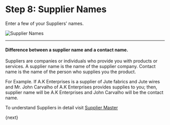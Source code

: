 
# Step 8: Supplier Names

Enter a few of your Suppliers' names.

![Supplier Names](/assets/erpnext_org/images/user-guide/setup-wizard/setup-wizard-7.png)

---

#### Difference between a supplier name and a contact name.

Suppliers are companies or individuals who provide you with products or services. A supplier name is the name of the supplier company. Contact name is the name of the person who supplies you the product.

For Example. If A.K Enterprises is a supplier of Jute fabrics and Jute wires and Mr. John Carvalho of A.K Enterprises provides supplies to you; then, supplier name will be A.K Enterprises and John Carvalho will be the contact name.

To understand Suppliers in detail visit [Supplier Master](/user-guide/buying/supplier-master)

{next}
